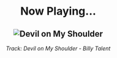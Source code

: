 <div align="center"> 
<h1>Now Playing...</h1>

![Devil on My Shoulder](https://i.scdn.co/image/ab67616d00001e027fd1237085e6617487d43c3f)
--
_<p>Track: Devil on My Shoulder - Billy Talent </p>_
</div>
